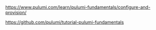 https://www.pulumi.com/learn/pulumi-fundamentals/configure-and-provision/

https://github.com/pulumi/tutorial-pulumi-fundamentals

